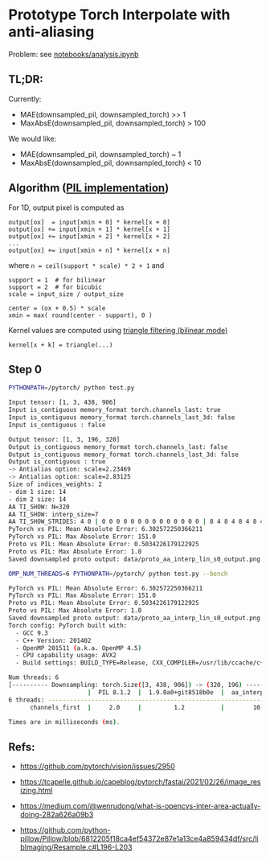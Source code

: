 # Prototype Torch Interpolate with anti-aliasing

Problem: see [notebooks/analysis.ipynb](notebooks/analysis.ipynb)

## TL;DR:

Currently:

- MAE(downsampled_pil, downsampled_torch) >> 1
- MaxAbsE(downsampled_pil, downsampled_torch) > 100

We would like:

- MAE(downsampled_pil, downsampled_torch) ~ 1
- MaxAbsE(downsampled_pil, downsampled_torch) < 10


## Algorithm ([PIL implementation](https://github.com/python-pillow/Pillow/blob/6812205f18ca4ef54372e87e1a13ce4a859434df/src/libImaging/Resample.c#L196-L203))


For 1D, output pixel is computed as

```
output[ox]  = input[xmin + 0] * kernel[x + 0]
output[ox] += input[xmin + 1] * kernel[x + 1]
output[ox] += input[xmin + 2] * kernel[x + 2]
...
output[ox] += input[xmin + n] * kernel[x + n]
```
where `n = ceil(support * scale) * 2 + 1` and
```
support = 1  # for bilinear
support = 2  # for bicubic
scale = input_size / output_size

center = (ox + 0.5) * scale
xmin = max( round(center - support), 0 )
```

Kernel values are computed using [triangle filtering (bilinear mode)](https://github.com/python-pillow/Pillow/blob/6812205f18ca4ef54372e87e1a13ce4a859434df/src/libImaging/Resample.c#L20-L29)
```
kernel[x + k] = triangle(...)
```

## Step 0

```bash
PYTHONPATH=/pytorch/ python test.py

Input tensor: [1, 3, 438, 906]
Input is_contiguous memory_format torch.channels_last: true
Input is_contiguous memory_format torch.channels_last_3d: false
Input is_contiguous : false

Output tensor: [1, 3, 196, 320]
Output is_contiguous memory_format torch.channels_last: false
Output is_contiguous memory_format torch.channels_last_3d: false
Output is_contiguous : true
-> Antialias option: scale=2.23469
-> Antialias option: scale=2.83125
Size of indices_weights: 2
- dim 1 size: 14
- dim 2 size: 14
AA TI_SHOW: N=320
AA TI_SHOW: interp_size=7
AA TI_SHOW_STRIDES: 4 0 | 0 0 0 0 0 0 0 0 0 0 0 0 0 0 | 8 4 8 4 8 4 8 4 8 4 8 4 8 4 |
PyTorch vs PIL: Mean Absolute Error: 6.302572250366211
PyTorch vs PIL: Max Absolute Error: 151.0
Proto vs PIL: Mean Absolute Error: 0.5034226179122925
Proto vs PIL: Max Absolute Error: 1.0
Saved downsampled proto output: data/proto_aa_interp_lin_s0_output.png
```

```bash
OMP_NUM_THREADS=6 PYTHONPATH=/pytorch/ python test.py --bench

PyTorch vs PIL: Mean Absolute Error: 6.302572250366211
PyTorch vs PIL: Max Absolute Error: 151.0
Proto vs PIL: Mean Absolute Error: 0.5034226179122925
Proto vs PIL: Max Absolute Error: 1.0
Saved downsampled proto output: data/proto_aa_interp_lin_s0_output.png
Torch config: PyTorch built with:
  - GCC 9.3
  - C++ Version: 201402
  - OpenMP 201511 (a.k.a. OpenMP 4.5)
  - CPU capability usage: AVX2
  - Build settings: BUILD_TYPE=Release, CXX_COMPILER=/usr/lib/ccache/c++, CXX_FLAGS= -Wno-deprecated -fvisibility-inlines-hidden -DUSE_PTHREADPOOL -fopenmp -DNDEBUG -DUSE_KINETO -DUSE_PYTORCH_QNNPACK -O2 -fPIC -Wno-narrowing -Wall -Wextra -Werror=return-type -Wno-missing-field-initializers -Wno-type-limits -Wno-array-bounds -Wno-unknown-pragmas -Wno-sign-compare -Wno-unused-parameter -Wno-unused-variable -Wno-unused-function -Wno-unused-result -Wno-unused-local-typedefs -Wno-strict-overflow -Wno-strict-aliasing -Wno-error=deprecated-declarations -Wno-stringop-overflow -Wno-psabi -Wno-error=pedantic -Wno-error=redundant-decls -Wno-error=old-style-cast -fdiagnostics-color=always -faligned-new -Wno-unused-but-set-variable -Wno-maybe-uninitialized -fno-math-errno -fno-trapping-math -Werror=format -Werror=cast-function-type -Wno-stringop-overflow, PERF_WITH_AVX=1, PERF_WITH_AVX2=1, PERF_WITH_AVX512=1, TORCH_VERSION=1.9.0, USE_CUDA=0, USE_CUDNN=OFF, USE_EIGEN_FOR_BLAS=ON, USE_EXCEPTION_PTR=1, USE_GFLAGS=OFF, USE_GLOG=OFF, USE_MKL=OFF, USE_MKLDNN=OFF, USE_MPI=OFF, USE_NCCL=OFF, USE_NNPACK=0, USE_OPENMP=ON,

Num threads: 6
[---------- Downsampling: torch.Size([3, 438, 906]) -> (320, 196) -----------]
                      |  PIL 8.1.2  |  1.9.0a0+git8518b0e  |  aa_interp_lin_s0
6 threads: -------------------------------------------------------------------
      channels_first  |     2.0     |         1.2          |        10.2

Times are in milliseconds (ms).
```


## Refs:

- https://github.com/pytorch/vision/issues/2950

- https://tcapelle.github.io/capeblog/pytorch/fastai/2021/02/26/image_resizing.html

- https://medium.com/@wenrudong/what-is-opencvs-inter-area-actually-doing-282a626a09b3

- https://github.com/python-pillow/Pillow/blob/6812205f18ca4ef54372e87e1a13ce4a859434df/src/libImaging/Resample.c#L196-L203